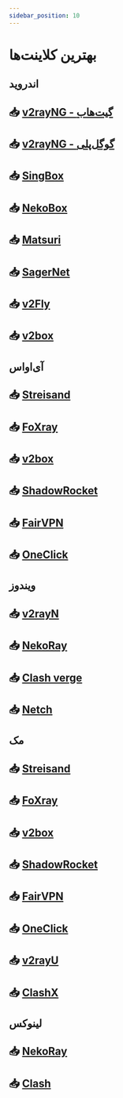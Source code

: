```yaml
---
sidebar_position: 10
---
```


# بهترین کلاینت‌ها


## اندروید

## 📥 [v2rayNG - گیت‌هاب](https://github.com/2dust/v2rayNG/releases)

## 📥 [v2rayNG - گوگل‌پلی](https://play.google.com/store/apps/details?id=com.v2ray.ang)

## 📥 [SingBox](https://play.google.com/store/apps/details?id=io.nekohasekai.sfa)

## 📥 [NekoBox](https://github.com/MatsuriDayo/NekoBoxForAndroid/releases)

## 📥 [Matsuri](https://github.com/MatsuriDayo/Matsuri/releases)

## 📥 [SagerNet](https://github.com/SagerNet/SagerNet/releases)

## 📥 [v2Fly](https://github.com/2dust/v2flyNG/releases)

## 📥 [v2box](https://play.google.com/store/apps/details?id=dev.hexasoftware.v2box)


## آی‌او‌اس

## 📥 [Streisand](https://apps.apple.com/app/id6450534064)

## 📥 [FoXray](https://apps.apple.com/us/app/foxray/id6448898396)

## 📥 [v2box](https://apps.apple.com/us/app/v2box-v2ray-client/id6446814690)

## 📥 [ShadowRocket](https://apps.apple.com/us/app/shadowrocket/id932747118)

## 📥 [FairVPN](https://apps.apple.com/us/app/fair-vpn/id1533873488?platform=iphone)

## 📥 [OneClick](https://apps.apple.com/us/app/oneclick-safe-easy-fast/id1545555197)


## ویندوز

## 📥 [v2rayN](https://github.com/2dust/v2rayN/releases)

## 📥 [NekoRay](https://github.com/MatsuriDayo/nekoray/releases)

## 📥 [Clash verge](https://github.com/zzzgydi/clash-verge/releases)

## 📥 [Netch](https://github.com/netchx/netch/releases)

## مک

## 📥 [Streisand](https://apps.apple.com/app/id6450534064)

## 📥 [FoXray](https://apps.apple.com/us/app/foxray/id6448898396)

## 📥 [v2box](https://apps.apple.com/us/app/v2box-v2ray-client/id6446814690)

## 📥 [ShadowRocket](https://apps.apple.com/us/app/shadowrocket/id932747118)

## 📥 [FairVPN](https://apps.apple.com/us/app/fair-vpn/id1533873488?platform=iphone)

## 📥 [OneClick](https://apps.apple.com/us/app/oneclick-safe-easy-fast/id1545555197)

## 📥 [v2rayU](https://github.com/yanue/V2rayU/releases)

## 📥 [ClashX](https://github.com/yichengchen/clashX/releases )


## لینوکس

## 📥 [NekoRay](https://github.com/MatsuriDayo/nekoray/releases)

## 📥 [Clash](https://github.com/Dreamacro/clash/releases)
